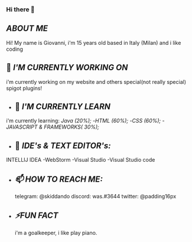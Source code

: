 ### Hi there 👋


## _ABOUT ME_

Hi! My name is Giovanni, i'm 15 years old based in Italy (Milan) and i like coding



##  🔭 _I'M CURRENTLY WORKING ON_

i'm currently working on my website and others special(not really special) spigot plugins!
 
- ## 🌱 _I'M CURRENTLY LEARN_

i'm currently learning:
_Java (20%);_
-_HTML (60%);_
-_CSS (60%);_
-_JAVASCRIPT & FRAMEWORKS( 30%);_


- ## 💎 _IDE's & TEXT EDITOR's:_ 
 INTELLIJ IDEA
-WebStorm
-Visual Studio
-Visual Studio code



- ## _📫 HOW TO REACH ME:_
  
  telegram: @skiddando 
  discord: was.#3644
  twitter: @padding16px

- ##  _⚡FUN FACT_
    
    i'm a goalkeeper, i like play piano.

